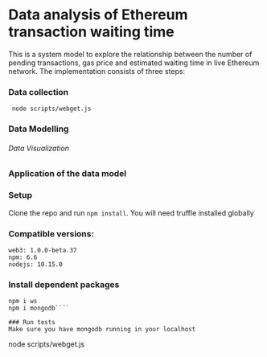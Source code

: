 # Data analysis of Ethereum transaction waiting time

This is a system model to explore the relationship between the number of pending transactions, gas price and estimated waiting time in live Ethereum network.  The implementation consists of three steps:

### Data collection
```
 node scripts/webget.js
```
### Data Modelling
###### Data Visualization


### Application of the data model



### Setup
Clone the repo and run `npm install`. You will need truffle installed globally

### Compatible versions:
```
web3: 1.0.0-beta.37
npm: 6.6
nodejs: 10.15.0
```
### Install dependent packages
```
npm i ws
npm i mongodb````

### Run tests
Make sure you have mongodb running in your localhost
```
 node scripts/webget.js
```


